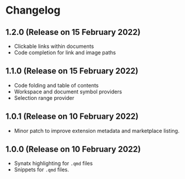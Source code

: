 # Changelog

## 1.2.0 (Release on 15 February 2022)

- Clickable links within documents
- Code completion for link and image paths

## 1.1.0 (Release on 15 February 2022)

- Code folding and table of contents
- Workspace and document symbol providers
- Selection range provider

## 1.0.1 (Release on 10 February 2022)

- Minor patch to improve extension metadata and marketplace listing.

## 1.0.0 (Release on 10 February 2022)

- Synatx highlighting for `.qmd` files
- Snippets for `.qmd` files.
